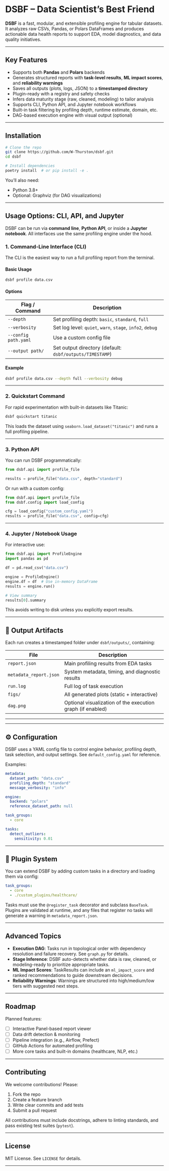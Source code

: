 # DSBF – Data Scientist’s Best Friend

**DSBF** is a fast, modular, and extensible profiling engine for tabular datasets. It analyzes raw CSVs, Pandas, or Polars DataFrames and produces actionable data health reports to support EDA, model diagnostics, and data quality initiatives.

---

## Key Features

- Supports both **Pandas** and **Polars** backends
- Generates structured reports with **task-level results**, **ML impact scores**, and **reliability warnings**
- Saves all outputs (plots, logs, JSON) to a **timestamped directory**
- Plugin-ready with a registry and safety checks
- Infers data maturity stage (raw, cleaned, modeling) to tailor analysis
- Supports CLI, Python API, and Jupyter notebook workflows
- Built-in task filtering by profiling depth, runtime estimate, domain, etc.
- DAG-based execution engine with visual output (optional)

---

## Installation

```bash
# Clone the repo
git clone https://github.com/W-Thurston/dsbf.git
cd dsbf

# Install dependencies
poetry install  # or pip install -e .
````

You’ll also need:

* Python 3.8+
* Optional: Graphviz (for DAG visualizations)

---

## Usage Options: CLI, API, and Jupyter

DSBF can be run via **command line**, **Python API**, or inside a **Jupyter notebook**. All interfaces use the same profiling engine under the hood.

### 1. Command-Line Interface (CLI)

The CLI is the easiest way to run a full profiling report from the terminal.

#### Basic Usage

```bash
dsbf profile data.csv
```

#### Options

| Flag / Command       | Description                                               |
| -------------------- | --------------------------------------------------------- |
| `--depth`            | Set profiling depth: `basic`, `standard`, `full`          |
| `--verbosity`        | Set log level: `quiet`, `warn`, `stage`, `info2`, `debug` |
| `--config path.yaml` | Use a custom config file                                  |
| `--output path/`     | Set output directory (default: `dsbf/outputs/TIMESTAMP`)  |

#### Example

```bash
dsbf profile data.csv --depth full --verbosity debug
```

---

### 2. Quickstart Command

For rapid experimentation with built-in datasets like Titanic:

```bash
dsbf quickstart titanic
```

This loads the dataset using `seaborn.load_dataset("titanic")` and runs a full profiling pipeline.

---

### 3. Python API

You can run DSBF programmatically:

```python
from dsbf.api import profile_file

results = profile_file("data.csv", depth="standard")
```

Or run with a custom config:

```python
from dsbf.api import profile_file
from dsbf.config import load_config

cfg = load_config("custom_config.yaml")
results = profile_file("data.csv", config=cfg)
```

---

### 4. Jupyter / Notebook Usage

For interactive use:

```python
from dsbf.api import ProfileEngine
import pandas as pd

df = pd.read_csv("data.csv")

engine = ProfileEngine()
engine.df = df  # Use in-memory DataFrame
results = engine.run()

# View summary
results[0].summary
```

This avoids writing to disk unless you explicitly export results.

---

## 🧾 Output Artifacts

Each run creates a timestamped folder under `dsbf/outputs/`, containing:

| File                   | Description                                                |
| ---------------------- | ---------------------------------------------------------- |
| `report.json`          | Main profiling results from EDA tasks                      |
| `metadata_report.json` | System metadata, timing, and diagnostic results            |
| `run.log`              | Full log of task execution                                 |
| `figs/`                | All generated plots (static + interactive)                 |
| `dag.png`              | Optional visualization of the execution graph (if enabled) |

---

---

## ⚙️ Configuration

DSBF uses a YAML config file to control engine behavior, profiling depth, task selection, and output settings. See `default_config.yaml` for reference.

Examples:

```yaml
metadata:
  dataset_path: "data.csv"
  profiling_depth: "standard"
  message_verbosity: "info"

engine:
  backend: "polars"
  reference_dataset_path: null

task_groups:
  - core

tasks:
  detect_outliers:
    sensitivity: 0.01
```

---

## 🔌 Plugin System

You can extend DSBF by adding custom tasks in a directory and loading them via config:

```yaml
task_groups:
  - core
  - ./custom_plugins/healthcare/
```

Tasks must use the `@register_task` decorator and subclass `BaseTask`. Plugins are validated at runtime, and any files that register no tasks will generate a warning in `metadata_report.json`.

---

## Advanced Topics

* **Execution DAG**: Tasks run in topological order with dependency resolution and failure recovery. See `graph.py` for details.
* **Stage Inference**: DSBF auto-detects whether data is raw, cleaned, or modeling-ready to prioritize appropriate tasks.
* **ML Impact Scores**: TaskResults can include an `ml_impact_score` and ranked recommendations to guide downstream decisions.
* **Reliability Warnings**: Warnings are structured into high/medium/low tiers with suggested next steps.

---

## Roadmap

Planned features:

* [ ] Interactive Panel-based report viewer
* [ ] Data drift detection & monitoring
* [ ] Pipeline integration (e.g., Airflow, Prefect)
* [ ] GitHub Actions for automated profiling
* [ ] More core tasks and built-in domains (healthcare, NLP, etc.)

---

## Contributing

We welcome contributions! Please:

1. Fork the repo
2. Create a feature branch
3. Write clear commits and add tests
4. Submit a pull request

All contributions must include docstrings, adhere to linting standards, and pass existing test suites (`pytest`).

---

## License

MIT License. See `LICENSE` for details.

---
